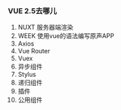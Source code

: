 ### VUE 2.5去哪儿

1. NUXT 服务器端渲染
2. WEEK 使用vue的语法编写原声APP
3. Axios
4. Vue Router
5. Vuex
6. 异步组件
7. Stylus
8. 递归组件
9. 插件
10. 公用组件
